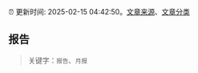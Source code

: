 :alarm_clock: 更新时间: 2025-02-15 04:42:50。[文章来源](/README.md)、[文章分类](/TAGS.md)

## 报告


> 关键字：`报告`、`月报`




